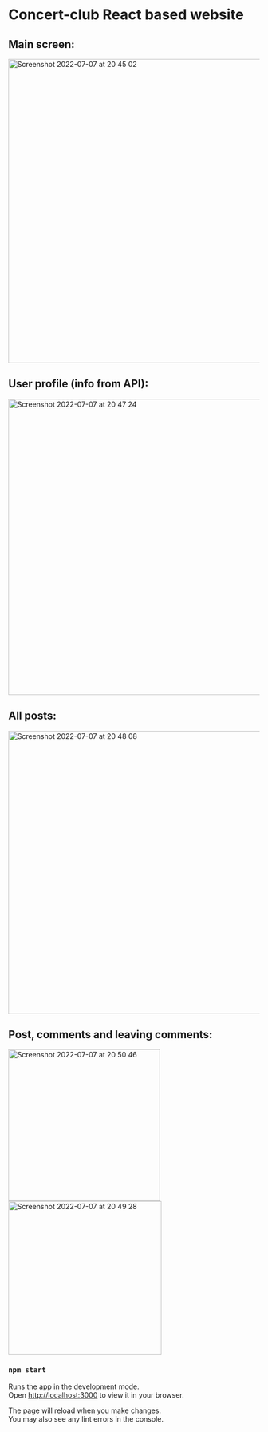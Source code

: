 # Concert-club React based website


## Main screen:

<img width="609" alt="Screenshot 2022-07-07 at 20 45 02" src="https://user-images.githubusercontent.com/88159970/177836805-20ba9470-cd9c-4c71-85cc-85767242a792.png">


## User profile (info from API):

<img width="593" alt="Screenshot 2022-07-07 at 20 47 24" src="https://user-images.githubusercontent.com/88159970/177837152-6e10c59c-8293-4ccc-8a85-41f3772cb7ba.png">


## All posts:

<img width="567" alt="Screenshot 2022-07-07 at 20 48 08" src="https://user-images.githubusercontent.com/88159970/177837326-04b2b12a-a452-4e0f-97d5-e8f0e594e290.png">


## Post, comments and leaving comments:

<img width="304" alt="Screenshot 2022-07-07 at 20 50 46" src="https://user-images.githubusercontent.com/88159970/177837736-36dc224a-0951-4aaf-9016-40f1d6f4048a.png"> <img width="307" alt="Screenshot 2022-07-07 at 20 49 28" src="https://user-images.githubusercontent.com/88159970/177837545-d81f3a45-2deb-4e56-b13f-08ec1079d288.png">


### `npm start`

Runs the app in the development mode.\
Open [http://localhost:3000](http://localhost:3000) to view it in your browser.

The page will reload when you make changes.\
You may also see any lint errors in the console.

